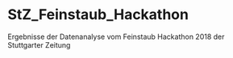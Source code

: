# StZ_Feinstaub_Hackathon
Ergebnisse der Datenanalyse vom Feinstaub Hackathon 2018 der Stuttgarter Zeitung
